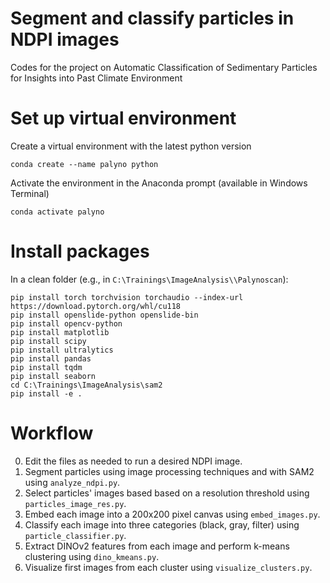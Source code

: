 # Segment and classify particles in NDPI images

Codes for the project on Automatic Classification of Sedimentary Particles for Insights into Past Climate Environment

# Set up virtual environment

Create a virtual environment with the latest python version
```
conda create --name palyno python
```
Activate the environment in the Anaconda prompt (available in Windows Terminal)
```
conda activate palyno
```

# Install packages
In a clean folder (e.g., in `C:\Trainings\ImageAnalysis\\Palynoscan`):

```
pip install torch torchvision torchaudio --index-url https://download.pytorch.org/whl/cu118
pip install openslide-python openslide-bin
pip install opencv-python
pip install matplotlib
pip install scipy
pip install ultralytics
pip install pandas
pip install tqdm
pip install seaborn
cd C:\Trainings\ImageAnalysis\sam2
pip install -e .
```

# Workflow
0. Edit the files as needed to run a desired NDPI image.
1. Segment particles using image processing techniques and with SAM2 using `analyze_ndpi.py`.
2. Select particles' images based based on a resolution threshold using `particles_image_res.py`.
3. Embed each image into a 200x200 pixel canvas using `embed_images.py`.
4. Classify each image into three categories (black, gray, filter) using `particle_classifier.py`.
5. Extract DINOv2 features from each image and perform k-means clustering using `dino_kmeans.py`.
6. Visualize first images from each cluster using `visualize_clusters.py`.
